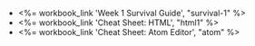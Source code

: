 * <%= workbook_link 'Week 1 Survival Guide', "survival-1" %>
* <%= workbook_link 'Cheat Sheet: HTML', "html1" %>
* <%= workbook_link 'Cheat Sheet: Atom Editor', "atom" %>
